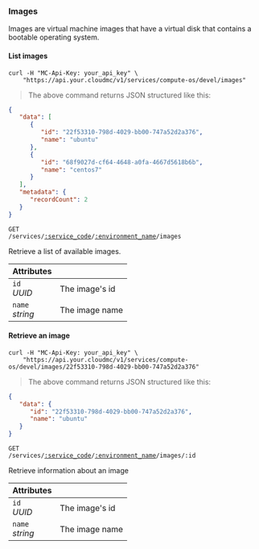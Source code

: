 ### Images

Images are virtual machine images that have a virtual disk that contains a bootable operating system.

#### List images

```shell
curl -H "MC-Api-Key: your_api_key" \
    "https://api.your.cloudmc/v1/services/compute-os/devel/images"
```
> The above command returns JSON structured like this:

```json
{
   "data": [
      {
         "id": "22f53310-798d-4029-bb00-747a52d2a376",
         "name": "ubuntu"
      },
      {
         "id": "68f9027d-cf64-4648-a0fa-4667d5618b6b",
         "name": "centos7"
      }
   ],
   "metadata": {
      "recordCount": 2
   }
}
```

<code>GET /services/<a href="#administration-service-connections">:service_code</a>/<a href="#administration-environments">:environment_name</a>/images</code>

Retrieve a list of available images.

Attributes | &nbsp;
------- | -----------
`id`<br/>*UUID* | The image's id
`name`<br/>*string* | The image name

#### Retrieve an image

```shell
curl -H "MC-Api-Key: your_api_key" \
    "https://api.your.cloudmc/v1/services/compute-os/devel/images/22f53310-798d-4029-bb00-747a52d2a376"
```
> The above command returns JSON structured like this:

```json
{
   "data": {
      "id": "22f53310-798d-4029-bb00-747a52d2a376",
      "name": "ubuntu"
   }
}
```

<code>GET /services/<a href="#administration-service-connections">:service_code</a>/<a href="#administration-environments">:environment_name</a>/images/:id</code>

Retrieve information about an image

Attributes | &nbsp;
------- | -----------
`id`<br/>*UUID* | The image's id
`name`<br/>*string* | The image name
